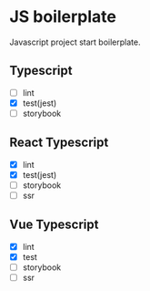 # JS boilerplate

Javascript project start boilerplate.

## Typescript

- [ ] lint
- [x] test(jest)
- [ ] storybook

## React Typescript

- [x] lint
- [x] test(jest)
- [ ] storybook
- [ ] ssr

## Vue Typescript

- [x] lint
- [x] test
- [ ] storybook
- [ ] ssr
